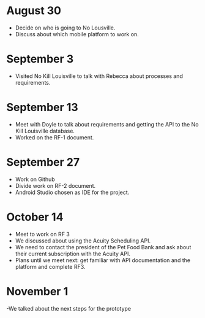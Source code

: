 # August 30
- Decide on who is going to No Lousville.
- Discuss about which mobile platform to work on.

# September 3
- Visited No Kill Louisville to talk with Rebecca about processes and requirements.

# September 13
- Meet with Doyle to talk about requirements and getting the API to the No Kill Louisville database.
- Worked on the RF-1 document.

# September 27
- Work on Github
- Divide work on RF-2 document.
- Android Studio chosen as IDE for the project.
# October 14
- Meet to work on RF 3
- We discussed about using the Acuity Scheduling API. 
- We need to contact the president of the Pet Food Bank and ask about their current subscription with the Acuity API.
- Plans until we meet next: get familiar with API documentation and the platform and complete RF3.  
# November 1
-We talked about the next steps for the prototype
